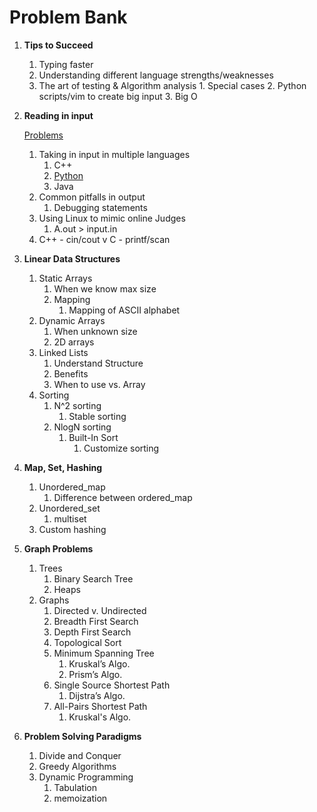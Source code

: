 Problem Bank
================
1. **Tips to Succeed**
   1. Typing faster
   2. Understanding different language strengths/weaknesses
   3. The art of testing & Algorithm analysis
	 		1. Special cases
	 		2. Python scripts/vim to create big input
	 		3. Big O
1. **Reading in input**

	[Problems](https://github.com/progteam/problem-bank/blob/master/input.md)

   1. Taking in input in multiple languages
      1. C++
      2. [Python](https://github.com/progteam/problem-bank/blob/master/pythoninput.md)
      3. Java
   1. Common pitfalls in output
      1. Debugging statements
   1. Using Linux to mimic online Judges
      1. A.out > input.in
   1. C++ - cin/cout v C - printf/scan
1. **Linear Data Structures**
   1. Static Arrays
      1. When we know max size
      2. Mapping
         1. Mapping of ASCII alphabet
   1. Dynamic Arrays
      1. When unknown size
      2. 2D arrays
   1. Linked Lists
      1. Understand Structure 
      2. Benefits
      3. When to use vs. Array
   1. Sorting
      1. N^2 sorting
         1. Stable sorting
      1. NlogN sorting
         1. Built-In Sort
            1. Customize sorting
1. **Map, Set, Hashing**
   1. Unordered_map
      1. Difference between ordered_map
   1. Unordered_set
      1. multiset
   1. Custom hashing
1. **Graph Problems**
   1. Trees
      1. Binary Search Tree
      2. Heaps
   1. Graphs
      1. Directed v. Undirected
      2. Breadth First Search
      3. Depth First Search
      4. Topological Sort
      5. Minimum Spanning Tree
         1. Kruskal’s Algo.
         2. Prism’s Algo.
      1. Single Source Shortest Path
         1. Dijstra’s Algo.
      1. All-Pairs Shortest Path
         1. Kruskal's Algo.
1. **Problem Solving Paradigms**
   1. Divide and Conquer
   2. Greedy Algorithms
   3. Dynamic Programming
      1. Tabulation
      2. memoization
